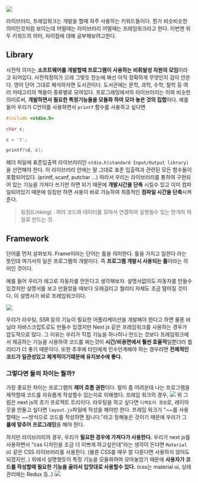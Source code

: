 ![](https://velog.velcdn.com/images/cnffjd95/post/6a9833b2-f13e-4c34-bd37-8ec9a5164ff7/image.png)

라이브러리, 프레임워크는 개발을 할때 자주 사용하는 키워드들이다.
뭔가 비슷비슷한 의미인것처럼 보이는데 어떨때는 라이브러리 어떨때는 프레임워크라고 한다. 이번엔 위 두 키워드의 의미, 차이점에 대해 공부해보려고한다.

## Library

사전적 의미는 **소프트웨어를 개발할때 프로그램이 사용하는 비휘발성 자원의 모임**이라고 되어있다. 사전적정의가 으레 그렇듯 한눈에 봐선 아직 정확하게 무엇인지 감이 안온다.
영어 단어 그대로 해석하자면 도서관이다. 도서관에는 문학, 과학, 수학, 철학 등 여러 카테고리의 책들이 종류별로 모여있다. 프로그래밍에서의 라이브러리는 이와 비슷한 의미로써, **개발하면서 필요한 특정기능들을 모듈화 하여 모아 놓은 것의 집합**이다.
예를 들어 우리가 C언어를 사용하면서 `printf` 함수를 사용하고 싶다면

```c
#include <stdio.h>

char c;

c = 't';

printf(%d, c);
```

헤더 파일에 표준입출력 라이브러리인 `stdio.h(standard Input/Output library)`을 선언해야 한다. 이 라이브러리 안에는 말 그대로 표준 입출력과 관련된 모든 함수들이 포함되어있다. (printf, scanf, putchar ...) 따라서 우리는 라이브러리를 통하여 구현되어 있는 기능을 가져다 쓰기만 하면 되기 때문에 **개발시간을 단축** 시킬수 있고 이미 컴파일되어있기 때문에 링킹만 하면 사용이 바로 가능하여 최종적인 **컴파일 시간을 단축**시켜준다.

> 링킹(Linking) : 여러 코드와 데이터를 모아서 연결하여 실행될수 있는 한개의 파일로 만드는 것.

## Framework

단어를 먼저 살펴보자. Frame이라는 단어는 틀을 의미한다. 틀을 가지고 일한다 라는 뜻인데 여기서의 일은 프로그램의 개발이다. 즉 **프로그램 개발시 사용되는 틀**이라는 의미인 것이다.

예를 들어 우리가 레고로 자동차를 만든다고 생각해보자. 설명서없이도 자동차를 만들수 있겠지만 설명서를 보고 만들었을 때보다 오래걸리고 퀄리티 자체도 조금 떨어질 것이다. 이 설명서가 바로 프레임워크이다.

![](https://velog.velcdn.com/images/cnffjd95/post/1aefeaa3-04de-43f9-92d6-f13974bb6040/image.png)

우리가 라우팅, SSR 등의 기능이 필요한 어플리케이션을 개발해야 한다고 하면 물론 바닐라 자바스크립트로도 만들수 있겠지만 Next js 같은 프레임워크를 사용하는 경우가 압도적으로 많다.
그 이유는 우리가 직접 기능을 하나하나 만드는 것보다 프레임워크에서 제공하는 기능을 사용하여 코드를 짜는것이 **시간/비용면에서 훨씬 효율적**일뿐더러 퀄리티가 더 좋기 때문이다. 또한 추후에 타인에게 인수인계해야 하는 경우라면 **전체적인 코드가 일관성있고 체계적이기떄문에 유지보수에 좋다.**

### 그렇다면 둘의 차이는 뭘까?

가장 중요한 차이는 프로그램의 **제어 흐름 권한**이다. 말이 좀 어려운데 나는 프로그램을 제작할때 코드를 자유롭게 작성할수 있는지로 이해했다.
프레임 워크의 경우,
![](https://velog.velcdn.com/images/cnffjd95/post/fd97a5d0-dbe8-4591-886c-2103e2674e39/image.png)
위 그림은 next js의 초기 프로젝트 트리이다. 라우팅을 하고 싶다면 `디렉토리 경로`로, 레이아웃을 만들고 싶다면 `layout.js`파일에 작성을 해야만 한다. 프레임 워크가 "~~를 사용할때는 ~~방식으로 코드를 작성하면 됩니다."라고 정해놓은 것이기 때문에 우리가 그 **룰에 맞추어 프로그래밍**을 해야 한다.

하지만 라이브러리의 경우, 우리가 **필요한 경우에 가져다가 사용한다.** 우리가 next js를 사용하면서 "css 디자인을 조금 더 이쁘게 하고싶은데"라는 생각이 든다면 `Material UI` 같은 CSS 라이브러리를 사용한다. (물론 CSS를 매우 잘 다룬다면 사용하지 않아도 되겠지만..)
위에서 설명했듯이 특정 기능을 모듈화하여 모아놓았기 때문에 **사용자가 코드를 작성할때 필요한 기능을 골라서 입맛대로 사용할수 있다.** (css는 material ui, 상태관리에는 Redux 등..)
![](https://velog.velcdn.com/images/cnffjd95/post/7004be14-e260-49f5-a8bb-42eeeb861393/image.png)
